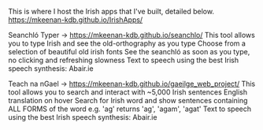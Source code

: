 This is where I host the Irish apps that I've built, detailed below.
https://mkeenan-kdb.github.io/IrishApps/

Seanchló Typer -> https://mkeenan-kdb.github.io/seanchlo/
This tool allows you to type Irish and see the old-orthography as you type
Choose from a selection of beautiful old irish fonts
See the seanchló as soon as you type, no clicking and refreshing slowness
Text to speech using the best Irish speech synthesis: Abair.ie

Teach na nGael -> https://mkeenan-kdb.github.io/gaeilge_web_project/
This tool allows you to search and interact with ~5,000 Irish sentences
English translation on hover
Search for Irish word and show sentences containing ALL FORMS of the word e.g. 'ag' returns 'ag', 'agam', 'agat'
Text to speech using the best Irish speech synthesis: Abair.ie
